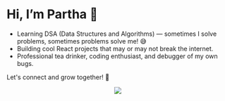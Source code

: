 # Hi, I’m Partha 👋

- Learning DSA (Data Structures and Algorithms) — sometimes I solve problems, sometimes problems solve me! 😅  
- Building cool React projects that may or may not break the internet.  
- Professional tea drinker, coding enthusiast, and debugger of my own bugs.

Let's connect and grow together! 🌱

<p align="center">
  <img src="https://github-readme-stats.vercel.app/api/top-langs/?username=parthodas23&layout=compact&theme=dark" />
</p>
